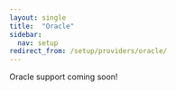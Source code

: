 ```yaml
---
layout: single
title:  "Oracle"
sidebar:
  nav: setup
redirect_from: /setup/providers/oracle/
---
```


Oracle support coming soon!
